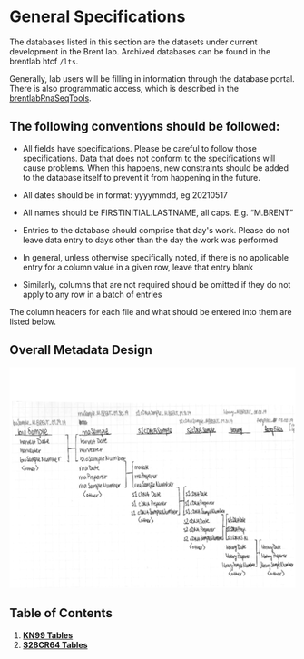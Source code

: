 # General Specifications

The databases listed in this section are the datasets under current development in the Brent lab. Archived databases can be found in the brentlab htcf `/lts`.  

Generally, lab users will be filling in information through the database portal. There is also programmatic access, which is described in the [brentlabRnaSeqTools](https://github.com/cmatKhan/brentlabRnaSeqTools).

## The following conventions should be followed:  

- All fields have specifications. Please be careful to follow those specifications. Data that does not conform to the specifications will cause problems. When this happens, new constraints should be added to the database itself to prevent it from happening in the future.

- All dates should be in format: yyyymmdd, eg 20210517

- All names should be FIRSTINITIAL.LASTNAME, all caps. E.g. “M.BRENT”  

- Entries to the database should comprise that day's work. Please do not leave data entry to days other than the day the work was performed  

- In general, unless otherwise specifically noted, if there is no applicable entry for a column value in a given row, leave that entry blank

- Similarly, columns that are not required should be omitted if they do not apply to any row in a batch of entries  

The column headers for each file and what should be entered into them are listed below.

## Overall Metadata Design

![database_diagram](../static/database_diagram.png)

## Table of Contents

1. **[KN99 Tables](./KN99_Tables/index.md)**
2. **[S28CR64 Tables](./S288C_R64_tables/index.md)**